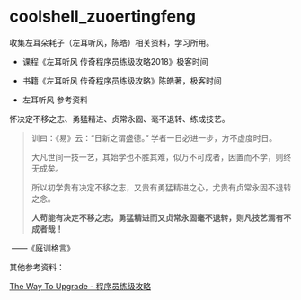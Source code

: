 # coolshell_zuoertingfeng

收集左耳朵耗子（左耳听风，陈皓）相关资料，学习所用。

- 课程《左耳听风 传奇程序员练级攻略2018》极客时间

- 书籍《左耳听风 传奇程序员练级攻略》陈皓著，极客时间
- 左耳听风 参考资料



怀决定不移之志、勇猛精进、贞常永固、毫不退转、练成技艺。



> 训曰：《易》云：“日新之谓盛德。” 学者一日必进一步，方不虚度时日。
>
> 大凡世间一技一艺，其始学也不胜其难，似万不可成者，因置而不学，则终无成矣。
>
> 所以初学贵有决定不移之志，又贵有勇猛精进之心，尤贵有贞常永固不退转之念。
>
> **人苟能有决定不移之志，勇猛精进而又贞常永固毫不退转，则凡技艺焉有不成者哉！**

​                                                                                                             ——《庭训格言》



其他参考资料：

[The Way To Upgrade - 程序员练级攻略](https://github.com/LiuKay/the-way-to-upgrade)
